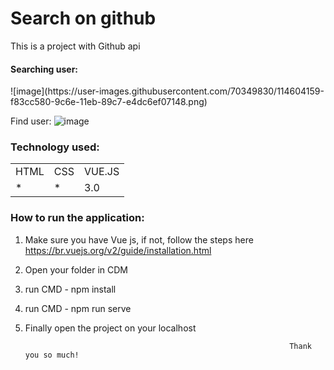 <h1>Search on github </h1>

This is a project with Github api
  
<h4>Searching user:</h4> 
![image](https://user-images.githubusercontent.com/70349830/114604159-f83cc580-9c6e-11eb-89c7-e4dc6ef07148.png)    

Find user:
![image](https://user-images.githubusercontent.com/70349830/114604047-dba08d80-9c6e-11eb-8230-9d09e35f396e.png)


<h3>Technology used:</h3>
<table>
  <tr>
    <td>HTML</td>
    <td>CSS</td>
    <td>VUE.JS</td>
  </tr>
   <tr>
    <td>*</td>
    <td>*</td>
    <td>3.0</td>
  </tr>
  
  
</table>

<h3>How to run the application:</h3>

1) Make sure you have Vue js, if not, follow the steps here https://br.vuejs.org/v2/guide/installation.html
2) Open your folder in CDM
3) run CMD - npm install
4) run CMD - npm run serve
5) Finally open the project on your localhost



                                                                  Thank you so much!
